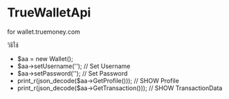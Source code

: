 # TrueWalletApi
for wallet.truemoney.com


วิธีใช้

- $aa = new Wallet();
- $aa->setUsername('');                         // Set Username
- $aa->setPassword('');                         // Set Password
- print_r(json_decode($aa->GetProfile())); 		  // SHOW Profile
- print_r(json_decode($aa->GetTransaction())); 	// SHOW TransactionData
